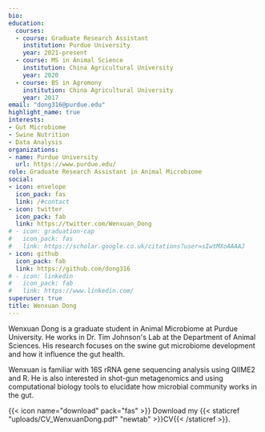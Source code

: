 ```yaml
---
bio: 
education:
  courses:
  - course: Graduate Research Assistant
    institution: Purdue University
    year: 2021-present
  - course: MS in Animal Science
    institution: China Agricultural University
    year: 2020
  - course: BS in Agromony
    institution: China Agricultural University
    year: 2017
email: "dong316@purdue.edu"
highlight_name: true
interests:
- Gut Microbiome
- Swine Nutrition
- Data Analysis
organizations:
- name: Purdue University
  url: https://www.purdue.edu/
role: Graduate Research Assistant in Animal Microbiome
social:
- icon: envelope
  icon_pack: fas
  link: /#contact
- icon: twitter
  icon_pack: fab
  link: https://twitter.com/Wenxuan_Dong
# - icon: graduation-cap
#   icon_pack: fas
#   link: https://scholar.google.co.uk/citations?user=sIwtMXoAAAAJ
- icon: github
  icon_pack: fab
  link: https://github.com/dong316
# - icon: linkedin
#   icon_pack: fab
#   link: https://www.linkedin.com/
superuser: true
title: Wenxuan Dong
---
```


Wenxuan Dong is a graduate student in Animal Microbiome at Purdue University. He works in Dr. Tim Johnson's Lab at the Department of Animal Sciences. His research focuses on the swine gut microbiome development and how it influence the gut health.

Wenxuan is familiar with 16S rRNA gene sequencing analysis using QIIME2 and R. He is also interested in shot-gun metagenomics and using computational biology tools to elucidate how microbial community works in the gut. 

{{< icon name="download" pack="fas" >}} Download my {{< staticref "uploads/CV_WenxuanDong.pdf" "newtab" >}}CV{{< /staticref >}}.
